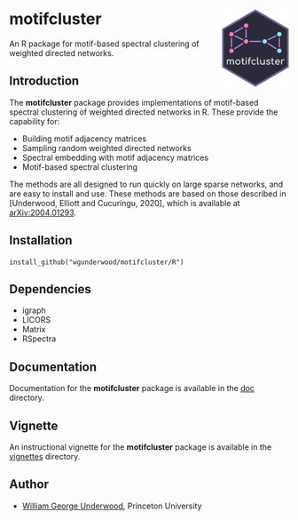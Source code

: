 # motifcluster <img src="https://github.com/WGUNDERWOOD/motifcluster/raw/develop/sticker/hex_sticker_small.png" alt="motifcluster sticker" align="right" width=120/>

An R package for motif-based spectral clustering of weighted directed networks.

## Introduction

The **motifcluster** package provides
implementations of motif-based spectral clustering
of weighted directed networks in R.
These provide the capability for:

- Building motif adjacency matrices
- Sampling random weighted directed networks
- Spectral embedding with motif adjacency matrices
- Motif-based spectral clustering

The methods are all designed to run quickly on large sparse networks,
and are easy to install and use.
These methods are based on those described in
[Underwood, Elliott and Cucuringu, 2020],
which is available at
[arXiv:2004.01293](https://arxiv.org/abs/2004.01293).

## Installation

```
install_github("wgunderwood/motifcluster/R")
```

## Dependencies

- igraph
- LICORS
- Matrix
- RSpectra

## Documentation

Documentation for the **motifcluster** package
is available in the
[doc](https://github.com/WGUNDERWOOD/motifcluster/tree/master/R/doc)
directory.

## Vignette

An instructional vignette for the **motifcluster** package
is available in the
[vignettes](https://github.com/WGUNDERWOOD/motifcluster/tree/master/R/vignettes)
directory.

## Author

- [William George Underwood](https://wgunderwood.github.io/),
    Princeton University
